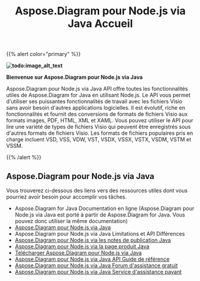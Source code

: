 ﻿---
title: Aspose.Diagram pour Node.js via Java Accueil
type: docs
description: Aspose.Diagram pour Node.js via Java API fournit des conversions de formats de fichiers Visio aux formats images, PDF, HTML, XML et XAML. Les formats de fichiers populaires pris en charge incluent VSD, VSS, VDW, VST, VSDX, VSSX, VSTX, VSDM, VSTM et VSSM.
weight: 40
url: /fr/nodejsjava/
---
{{% alert color="primary" %}} 

**![todo:image_alt_text](aspose-diagram-for-node-js-via-java-home_1)**

**Bienvenue sur Aspose.Diagram pour Node.js via Java**

Aspose.Diagram pour Node.js via Java API offre toutes les fonctionnalités utiles de Aspose.Diagram for Java en utilisant Node.js. Le API vous permet d'utiliser ses puissantes fonctionnalités de travail avec les fichiers Visio sans avoir besoin d'autres applications logicielles. Il est évolutif, riche en fonctionnalités et fournit des conversions de formats de fichiers Visio aux formats images, PDF, HTML, XML et XAML. Vous pouvez utiliser le API pour lire une variété de types de fichiers Visio qui peuvent être enregistrés sous d'autres formats de fichiers Visio. Les formats de fichiers populaires pris en charge incluent VSD, VSS, VDW, VST, VSDX, VSSX, VSTX, VSDM, VSTM et VSSM.

{{% /alert %}} 
## **Aspose.Diagram pour Node.js via Java**
Vous trouverez ci-dessous des liens vers des ressources utiles dont vous pourriez avoir besoin pour accomplir vos tâches.

- Aspose.Diagram for Java Documentation en ligne (Aspose.Diagram pour Node.js via Java est porté à partir de Aspose.Diagram for Java. Vous pouvez donc utiliser la même documentation)
- [Aspose.Diagram pour Node.js via Java](https://docs.aspose.com/display/diagramjava/Aspose.Diagram+for+Node.js+via+Java+Features)
- Aspose.Diagram pour Node.js via Java Limitations et API Différences
- [Aspose.Diagram pour Node.js via les notes de publication Java](https://docs.aspose.com/display/diagramjava/Aspose.Diagram+for+Node.js+via+Java)
- [Aspose.Diagram pour Node.js via la page produit Java](https://products.aspose.com/diagram/nodejs-java/)
- [Télécharger Aspose.Diagram pour Node.js via Java](https://downloads.aspose.com/diagram/nodejs)
- [Aspose.Diagram pour Node.js via Java API Guide de référence](https://reference.aspose.com/diagram/nodejs)
- [Aspose.Diagram pour Node.js via Java Forum d'assistance gratuit](https://forum.aspose.com/c/diagram/17)
- [Aspose.Diagram pour Node.js via Java Service d'assistance payant](https://helpdesk.aspose.com/)
